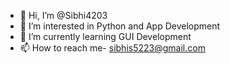 - 👋 Hi, I’m @Sibhi4203
- 👀 I’m interested in Python and App Development
- 🌱 I’m currently learning GUI Development
- 📫 How to reach me- sibhis5223@gmail.com

<!---
Sibhi4203/Sibhi4203 is a ✨ special ✨ repository because its `README.md` (this file) appears on your GitHub profile.
You can click the Preview link to take a look at your changes.
--->
